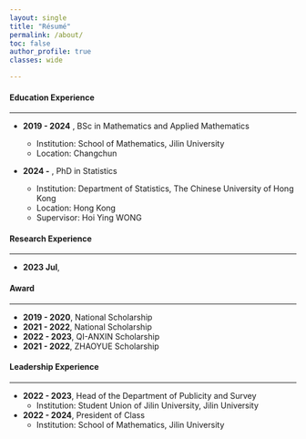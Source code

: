 ```yaml
---
layout: single
title: "Résumé"
permalink: /about/
toc: false
author_profile: true
classes: wide

---
```


#### Education Experience

***

 -  **2019 - 2024**  , BSc in Mathematics and Applied Mathematics
    - Institution: School of Mathematics, Jilin University
    - Location: Changchun  
          
 -  **2024 -**  , PhD in Statistics
    -  Institution: Department of Statistics, The Chinese University of Hong Kong
    -  Location: Hong Kong
    -  Supervisor: Hoi Ying WONG   
         
#### Research Experience

***

- **2023 Jul**,

#### Award

***

 - **2019 - 2020**, National Scholarship
 - **2021 - 2022**, National Scholarship
 - **2022 - 2023**, QI-ANXIN Scholarship
 - **2021 - 2022**, ZHAOYUE Scholarship

#### Leadership Experience

***

 - **2022 - 2023**, Head of the Department of Publicity and Survey
   - Institution: Student Union of Jilin University, Jilin University
 - **2022 - 2024**, President of Class
   - Institution: School of Mathematics, Jilin University
